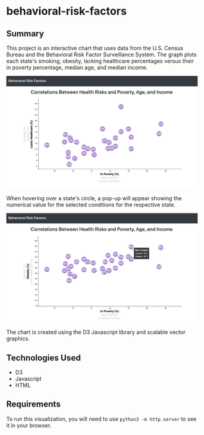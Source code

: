 # behavioral-risk-factors

## Summary
This project is an interactive chart that uses data from the U.S. Census Bureau and the Behavioral Risk Factor Surveillance System. The graph plots each state's smoking, obesity, lacking healthcare percentages versus their in poverty percentage, median age, and median income.

![alt-text](https://raw.githubusercontent.com/jonathanpiech/behavioral-risk-factors/master/brf1.png "Image of chart")

When hovering over a state's circle, a pop-up will appear showing the numerical value for the selected conditions for the respective state.

![alt-text](https://raw.githubusercontent.com/jonathanpiech/behavioral-risk-factors/master/brf2.png "Chart with pop-up")

The chart is created using the D3 Javascript library and scalable vector graphics.

## Technologies Used
- D3
- Javascript
- HTML

## Requirements
To run this visualization, you will need to use `python3 -m http.server` to see it in your browser.
